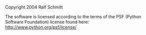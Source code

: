 Copyright 2004 Ralf Schmitt

The software is licensed according to the terms of the PSF (Python Software Foundation) license found here: http://www.python.org/psf/license/